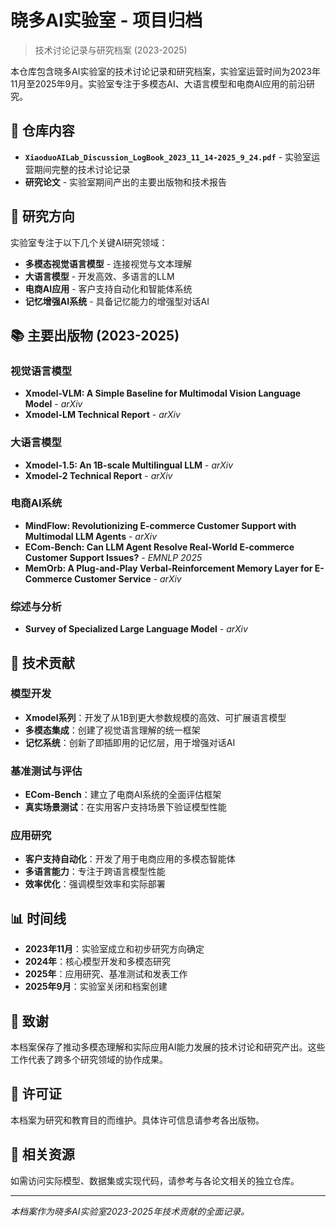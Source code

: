 # 晓多AI实验室 - 项目归档

> 技术讨论记录与研究档案 (2023-2025)

本仓库包含晓多AI实验室的技术讨论记录和研究档案，实验室运营时间为2023年11月至2025年9月。实验室专注于多模态AI、大语言模型和电商AI应用的前沿研究。

## 📁 仓库内容

- **`XiaoduoAILab_Discussion_LogBook_2023_11_14-2025_9_24.pdf`** - 实验室运营期间完整的技术讨论记录
- **研究论文** - 实验室期间产出的主要出版物和技术报告

## 🎯 研究方向

实验室专注于以下几个关键AI研究领域：

- **多模态视觉语言模型** - 连接视觉与文本理解
- **大语言模型** - 开发高效、多语言的LLM
- **电商AI应用** - 客户支持自动化和智能体系统
- **记忆增强AI系统** - 具备记忆能力的增强型对话AI

## 📚 主要出版物 (2023-2025)

### 视觉语言模型
- **Xmodel-VLM: A Simple Baseline for Multimodal Vision Language Model** - *arXiv*
- **Xmodel-LM Technical Report** - *arXiv*

### 大语言模型
- **Xmodel-1.5: An 1B-scale Multilingual LLM** - *arXiv*
- **Xmodel-2 Technical Report** - *arXiv*

### 电商AI系统
- **MindFlow: Revolutionizing E-commerce Customer Support with Multimodal LLM Agents** - *arXiv*
- **ECom-Bench: Can LLM Agent Resolve Real-World E-commerce Customer Support Issues?** - *EMNLP 2025*
- **MemOrb: A Plug-and-Play Verbal-Reinforcement Memory Layer for E-Commerce Customer Service** - *arXiv*

### 综述与分析
- **Survey of Specialized Large Language Model** - *arXiv*

## 🔬 技术贡献

### 模型开发
- **Xmodel系列**：开发了从1B到更大参数规模的高效、可扩展语言模型
- **多模态集成**：创建了视觉语言理解的统一框架
- **记忆系统**：创新了即插即用的记忆层，用于增强对话AI

### 基准测试与评估
- **ECom-Bench**：建立了电商AI系统的全面评估框架
- **真实场景测试**：在实用客户支持场景下验证模型性能

### 应用研究
- **客户支持自动化**：开发了用于电商应用的多模态智能体
- **多语言能力**：专注于跨语言模型性能
- **效率优化**：强调模型效率和实际部署

## 📊 时间线

- **2023年11月**：实验室成立和初步研究方向确定
- **2024年**：核心模型开发和多模态研究
- **2025年**：应用研究、基准测试和发表工作
- **2025年9月**：实验室关闭和档案创建

## 🤝 致谢

本档案保存了推动多模态理解和实际应用AI能力发展的技术讨论和研究产出。这些工作代表了跨多个研究领域的协作成果。

## 📄 许可证

本档案为研究和教育目的而维护。具体许可信息请参考各出版物。

## 🔗 相关资源

如需访问实际模型、数据集或实现代码，请参考与各论文相关的独立仓库。

---

*本档案作为晓多AI实验室2023-2025年技术贡献的全面记录。*
